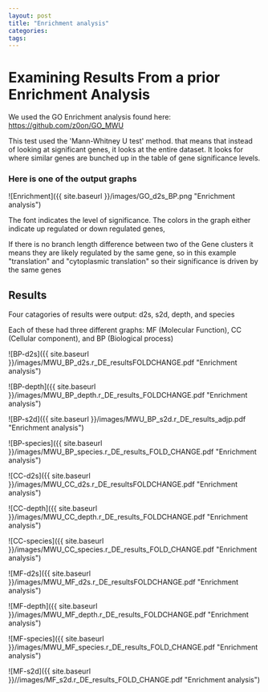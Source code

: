 ```yaml
---
layout: post
title: "Enrichment analysis"
categories: 
tags: 
---
```



# Examining Results From a prior Enrichment Analysis

We used the GO Enrichment analysis found here:
https://github.com/z0on/GO_MWU

This test used the 'Mann-Whitney U test' method. that means that instead of looking at significant genes, it looks at the entire dataset. It looks for where similar genes are bunched up in the table of gene significance levels.

### Here is one of the output graphs


![Enrichment]({{ site.baseurl }}/images/GO_d2s_BP.png "Enrichment analysis")

The font indicates the level of significance. The colors in the graph either indicate up regulated or down regulated genes, 

If there is no branch length difference between two of the Gene clusters it means they are likely regulated by the same gene, so in this example "translation" and "cytoplasmic translation" so their significance is driven by the same genes


## Results

Four catagories of results were output: d2s, s2d, depth, and species

Each of these had three different graphs: MF (Molecular Function), CC (Cellular component), and BP (Biological process)



![BP-d2s]({{ site.baseurl }}/images/MWU_BP_d2s.r_DE_resultsFOLDCHANGE.pdf "Enrichment analysis")


![BP-depth]({{ site.baseurl }}/images/MWU_BP_depth.r_DE_results_FOLDCHANGE.pdf "Enrichment analysis")


![BP-s2d]({{ site.baseurl }}/images/MWU_BP_s2d.r_DE_results_adjp.pdf "Enrichment analysis")


![BP-species]({{ site.baseurl }}/images/MWU_BP_species.r_DE_results_FOLD_CHANGE.pdf "Enrichment analysis")



![CC-d2s]({{ site.baseurl }}/images/MWU_CC_d2s.r_DE_resultsFOLDCHANGE.pdf "Enrichment analysis")


![CC-depth]({{ site.baseurl }}/images/MWU_CC_depth.r_DE_results_FOLDCHANGE.pdf "Enrichment analysis")


![CC-species]({{ site.baseurl }}/images/MWU_CC_species.r_DE_results_FOLD_CHANGE.pdf "Enrichment analysis")






![MF-d2s]({{ site.baseurl }}/images/MWU_MF_d2s.r_DE_resultsFOLDCHANGE.pdf "Enrichment analysis")


![MF-depth]({{ site.baseurl }}/images/MWU_MF_depth.r_DE_results_FOLDCHANGE.pdf "Enrichment analysis")


![MF-species]({{ site.baseurl }}/images/MWU_MF_species.r_DE_results_FOLD_CHANGE.pdf "Enrichment analysis")


![MF-s2d]({{ site.baseurl }}//images/MF_s2d.r_DE_results_FOLD_CHANGE.pdf "Enrichment analysis")

